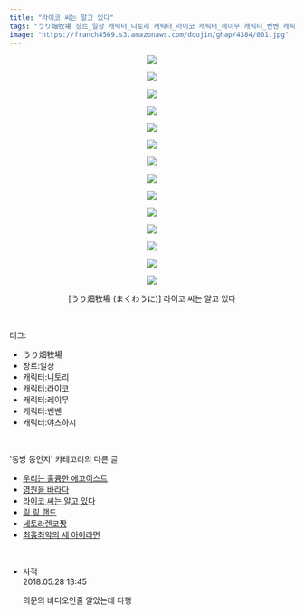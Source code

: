 ```yaml
---
title: "라이코 씨는 알고 있다"
tags: "うり畑牧場 장르_일상 캐릭터_니토리 캐릭터_라이코 캐릭터_레이무 캐릭터_벤벤 캐릭터_야츠하시 まくわうに 동방_동인지"
image: "https://franch4569.s3.amazonaws.com/doujin/ghap/4384/001.jpg"
---
```

<div class="article">
<p style="text-align: center; clear: none; float: none;"><img src="{{ site.imgserver2 }}/ghap/4384/001.jpg"/></p>
<p style="text-align: center; clear: none; float: none;"><img src="{{ site.imgserver2 }}/ghap/4384/002.jpg"/></p>
<p style="text-align: center; clear: none; float: none;"><img src="{{ site.imgserver2 }}/ghap/4384/003.jpg"/></p>
<p style="text-align: center; clear: none; float: none;"><img src="{{ site.imgserver2 }}/ghap/4384/004.jpg"/></p>
<p style="text-align: center; clear: none; float: none;"><img src="{{ site.imgserver2 }}/ghap/4384/005.jpg"/></p>
<p style="text-align: center; clear: none; float: none;"><img src="{{ site.imgserver2 }}/ghap/4384/006.jpg"/></p>
<p style="text-align: center; clear: none; float: none;"><img src="{{ site.imgserver2 }}/ghap/4384/007.jpg"/></p>
<p style="text-align: center; clear: none; float: none;"><img src="{{ site.imgserver2 }}/ghap/4384/008.jpg"/></p>
<p style="text-align: center; clear: none; float: none;"><img src="{{ site.imgserver2 }}/ghap/4384/009.jpg"/></p>
<p style="text-align: center; clear: none; float: none;"><img src="{{ site.imgserver2 }}/ghap/4384/010.jpg"/></p>
<p style="text-align: center; clear: none; float: none;"><img src="{{ site.imgserver2 }}/ghap/4384/011.jpg"/></p>
<p style="text-align: center; clear: none; float: none;"><img src="{{ site.imgserver2 }}/ghap/4384/012.jpg"/></p>
<p style="text-align: center; clear: none; float: none;"><img src="{{ site.imgserver2 }}/ghap/4384/013.jpg"/></p>
<p style="text-align: center; clear: none; float: none;"><img src="{{ site.imgserver2 }}/ghap/4384/014.jpg"/></p>
<p style="text-align: center; clear: none; float: none;">[うり畑牧場 (まくわうに)] 라이코 씨는 알고 있다</p>
</div><br/>
<div class="tagTrail">
<p>태그: </p>
<ul>
<li>うり畑牧場</li>
<li>장르:일상</li>
<li>캐릭터:니토리</li>
<li>캐릭터:라이코</li>
<li>캐릭터:레이무</li>
<li>캐릭터:벤벤</li>
<li>캐릭터:야츠하시</li>
</ul>
</div><br/>
<div class="another">
<p>'동방 동인지' 카테고리의 다른 글</p>
<ul>
<li><a href="/ghap_4389">우리는 훌륭한 에고이스트</a></li>
<li><a href="/ghap_4388">영원을 바라다</a></li>
<li><a href="/ghap_4384">라이코 씨는 알고 있다</a></li>
<li><a href="/ghap_4383">링 링 랜드</a></li>
<li><a href="/ghap_4379">네토라렌코짱</a></li>
<li><a href="/ghap_4376">최흉최악의 세 아이라면</a></li>
</ul>
</div><br/>
<div class="cb_module cb_fluid">
<div class="cb_wrt cb_profile">
<div class="comment">
<ul>
<li class="cb_thumb_off" id="comment15262927">
<div class="cb_comment_area">
<div class="cb_info_area">
<div class="cb_section">
<span class="cb_nick_name">사적</span>
</div>
<div class="cb_section">
<span class="cb_date">2018.05.28 13:45 </span>
</div>
</div>
<div class="cb_dsc_comment">
<p class="cb_dsc">
											의문의 비디오인줄 알았는데 다행
										</p>
</div>
</div></li>
</ul>
</div>
</div><!-- commentList close -->
</div><br/>

